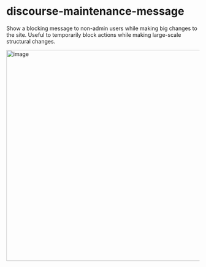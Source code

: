 # **discourse-maintenance-message**

Show a blocking message to non-admin users while making big changes to the site. Useful to temporarily block actions while making large-scale structural changes.

<img width="550" alt="image" src="https://user-images.githubusercontent.com/368961/174703570-92d7e2e3-7871-4c7c-a3b1-b96c7cdf0126.png">
